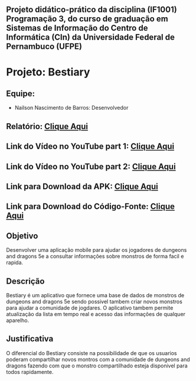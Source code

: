 ## Projeto didático-prático da disciplina (IF1001) Programação 3, do curso de graduação em Sistemas de Informação do Centro de Informática (CIn) da Universidade Federal de Pernambuco (UFPE)

# Projeto: Bestiary
## Equipe:
- Nailson Nascimento de Barros: Desenvolvedor

## Relatório: [Clique Aqui]()
## Link do Vídeo no YouTube part 1: [Clique Aqui](https://youtu.be/INQkhpjUyIk)
## Link do Vídeo no YouTube part 2: [Clique Aqui](https://youtu.be/uECBgup5tqU)
## Link para Download da APK: [Clique Aqui](https://github.com/Nailsonnb/IF1001-Android-Bestiary/raw/master/Bestiary.apk)
## Link para Download do Código-Fonte: [Clique Aqui](https://github.com/Nailsonnb/IF1001-Android-Bestiary/raw/master/Bestiary3-codigo-fonte.zip)

## Objetivo
Desenvolver uma aplicação mobile para ajudar os jogadores de dungeons and dragons 5e a consultar informações sobre monstros de forma facil e rapida.

## Descrição
Bestiary é um aplicativo que fornece uma base de dados de monstros de dungeons and dragons 5e sendo possivel tambem criar novos monstros para ajudar a comunidade de jogdares. O aplicativo tambem permite atualização da lista em tempo real e acesso das informações de qualquer aparelho.


## Justificativa
O diferencial do Bestiary consiste na possibilidade de que os usuarios poderam compartilhar novos montros com a comunidade de dungeons and dragons fazendo com que o monstro compartilhado esteja disponivel para todos rapidamente. 